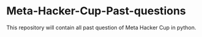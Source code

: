 # Meta-Hacker-Cup-Past-questions
This repository will contain all past question of Meta Hacker Cup in python.
